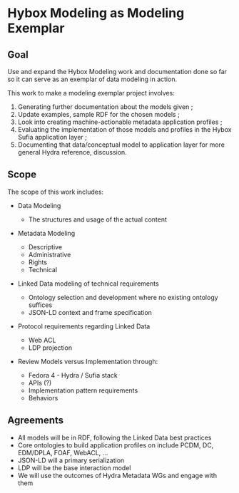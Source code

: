 # Hybox Modeling as Modeling Exemplar

## Goal

Use and expand the Hybox Modeling work and documentation done so far so it can serve as an exemplar of data modeling in action.

This work to make a modeling exemplar project involves:

1. Generating further documentation about the models given ;
2. Update examples, sample RDF for the chosen models ;
3. Look into creating machine-actionable metadata application profiles ;
2. Evaluating the implementation of those models and profiles in the Hybox Sufia application layer ;
3. Documenting that data/conceptual model to application layer for more general Hydra reference, discussion.

## Scope

The scope of this work includes:

* Data Modeling
  * The structures and usage of the actual content

* Metadata Modeling
  * Descriptive
  * Administrative
  * Rights
  * Technical

* Linked Data modeling of technical requirements
  * Ontology selection and development where no existing ontology suffices
  * JSON-LD context and frame specification

* Protocol requirements regarding Linked Data
  * Web ACL
  * LDP projection

* Review Models versus Implementation through:
  * Fedora 4 - Hydra / Sufia stack
  * APIs (?)
  * Implementation pattern requirements
  * Behaviors


## Agreements

* All models will be in RDF, following the Linked Data best practices
* Core ontologies to build application profiles on include PCDM, DC, EDM/DPLA, FOAF, WebACL, ...
* JSON-LD will a primary serialization
* LDP will be the base interaction model
* We will use the outcomes of Hydra Metadata WGs and engage with them

